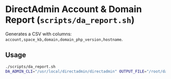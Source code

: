 
# DirectAdmin Account & Domain Report (`scripts/da_report.sh`)

Generates a CSV with columns: `account,space_kb,domain,domain_php_version,hostname`.

## Usage

```bash
./scripts/da_report.sh
DA_ADMIN_CLI="/usr/local/directadmin/directadmin" OUTPUT_FILE="/root/da_report.csv" ./scripts/da_report.sh
```
